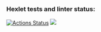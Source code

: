 ### Hexlet tests and linter status:
[![Actions Status](https://github.com/Gadjijka/python-project-49/actions/workflows/hexlet-check.yml/badge.svg)](https://github.com/Gadjijka/python-project-49/actions)
<a href="https://codeclimate.com/github/Gadjijka/python-project-49/test_coverage"><img src="https://api.codeclimate.com/v1/badges/0c9b070ad9c754e0b916/test_coverage" /></a>
